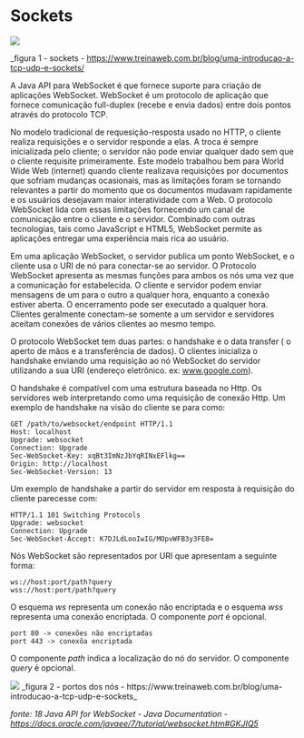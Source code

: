 # Sockets

<image src="https://github.com/shnonomura/diarioProgramacao/blob/master/Socket/Socket.jpg">

_figura 1 -  sockets - https://www.treinaweb.com.br/blog/uma-introducao-a-tcp-udp-e-sockets/

A Java API para WebSocket é que fornece suporte para criação de aplicações WebSocket.
WebSocket é um protocolo de aplicação que fornece comunicação full-duplex (recebe e  envia dados) entre dois pontos através do protocolo TCP.

No modelo tradicional de requesição-resposta usado no HTTP, o cliente realiza requisições e o servidor responde a elas. A troca é sempre inicializada pelo cliente; o servidor não pode enviar qualquer dado sem que o cliente requisite primeiramente. Este modelo trabalhou bem para World Wide Web (internet)
quando cliente realizava requisições por documentos que sofriam mudanças ocasionais, mas as  limitações foram se tornando relevantes a partir do momento que os documentos mudavam rapidamente e os usuários desejavam maior interatividade com a Web. O protocolo WebSocket lida com essas limitações fornecendo um canal de comunicação entre o cliente e o servidor. Combinado com outras tecnologias, tais como JavaScript e HTML5, WebSocket permite as aplicações entregar uma experiência mais rica ao usuário. 

Em uma aplicação WebSocket, o servidor publica um ponto WebSocket, e o cliente usa o URI de nó para conectar-se ao servidor. O Protocolo WebSocket apresenta
as mesmas funções para ambos os nós uma vez que a comunicação for estabelecida. O cliente e servidor podem enviar mensagens de um para o outro a qualquer hora, enquanto a conexão estiver aberta. O encerramento pode ser executado a qualquer hora. Clientes geralmente conectam-se somente a um servidor e servidores aceitam conexões de vários clientes ao mesmo tempo.

O protocolo WebSocket tem duas partes: o handshake e o data transfer ( o aperto de mãos e a transferência de dados). O clientes inicializa o handshake enviando uma requisição ao nó WebSocket do servidor utilizando a sua URI (endereço eletrônico. ex: www.google.com).

O handshake é compatível com uma estrutura baseada no Http. Os servidores web interpretando como uma requisição de conexão Http. Um exemplo de handshake na visão do cliente se para como:

	GET /path/to/websocket/endpoint HTTP/1.1
	Host: localhost
	Upgrade: websocket
	Connection: Upgrade
	Sec-WebSocket-Key: xqBt3ImNzJbYqRINxEFlkg==
	Origin: http://localhost
	Sec-WebSocket-Version: 13
	
Um exemplo de handshake a partir do servidor em resposta à requisição do cliente parecesse com:

	HTTP/1.1 101 Switching Protocols
	Upgrade: websocket
	Connection: Upgrade
	Sec-WebSocket-Accept: K7DJLdLooIwIG/MOpvWFB3y3FE8=


Nós WebSocket são representados por URI que apresentam a seguinte forma:

	ws://host:port/path?query
	wss://host:port/path?query

O esquema *ws* representa um conexão não encriptada e o esquema *wss* representa uma conexão encriptada. O componente _port_ é opcional.
 
	port 80 -> conexões não encriptadas
	port 443 -> conexõa encriptada
	
O componente _path_ indica a localização do nó do servidor. O componente _query_ é opcional.

<image src="https://github.com/shnonomura/diarioProgramacao/blob/master/Socket/Portos.jpg">
_figura 2 - portos dos nós - https://www.treinaweb.com.br/blog/uma-introducao-a-tcp-udp-e-sockets_

_fonte: 18 Java API for WebSocket - Java Documentation - https://docs.oracle.com/javaee/7/tutorial/websocket.htm#GKJIQ5_
